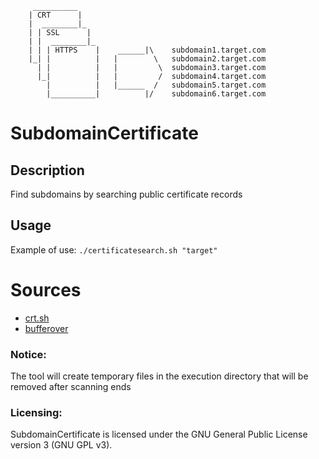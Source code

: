 ```shell
     __________
    | CRT      |
    |  ________|_
    | | SSL      |
    | |  ________|_
    | | | HTTPS    |    ______|\    subdomain1.target.com
    |_| |          |   |        \   subdomain2.target.com
      | |          |   |         \  subdomain3.target.com
      |_|          |   |         /  subdomain4.target.com
        |          |   |______  /   subdomain5.target.com
        |__________|          |/    subdomain6.target.com
```

# SubdomainCertificate

## Description
Find subdomains by searching public certificate records

## Usage
Example of use: `./certificatesearch.sh "target"`

# Sources 
- [crt.sh](https://crt.sh)
- [bufferover](https://dns.bufferover.run)

### Notice:
The tool will create temporary files in the execution directory that will be removed after scanning ends

### Licensing:
SubdomainCertificate is licensed under the GNU General Public License version 3 (GNU GPL v3).
